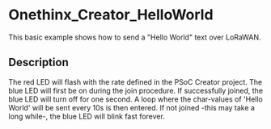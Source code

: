 # Onethinx_Creator_HelloWorld
This basic example shows how to send a "Hello World" text over LoRaWAN.
## Description
The red LED will flash with the rate defined in the PSoC Creator project.
The blue LED will first be on during the join procedure.
If successfully joined, the blue LED will turn off for one second. 
A loop where the char-values of 'Hello World' will be sent every 10s is then entered.
If not joined -this may take a long while-, the blue LED will blink fast forever.
